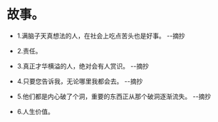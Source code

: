 # 故事。

- 1.满脑子天真想法的人，在社会上吃点苦头也是好事。 --摘抄

- 2.责任。

- 3.真正才华横溢的人，绝对会有人赏识。 --摘抄

- 4.只要您告诉我，无论哪里我都会去。 --摘抄

- 5.他们都是内心破了个洞，重要的东西正从那个破洞逐渐流失。 --摘抄

- 6.人生价值。
